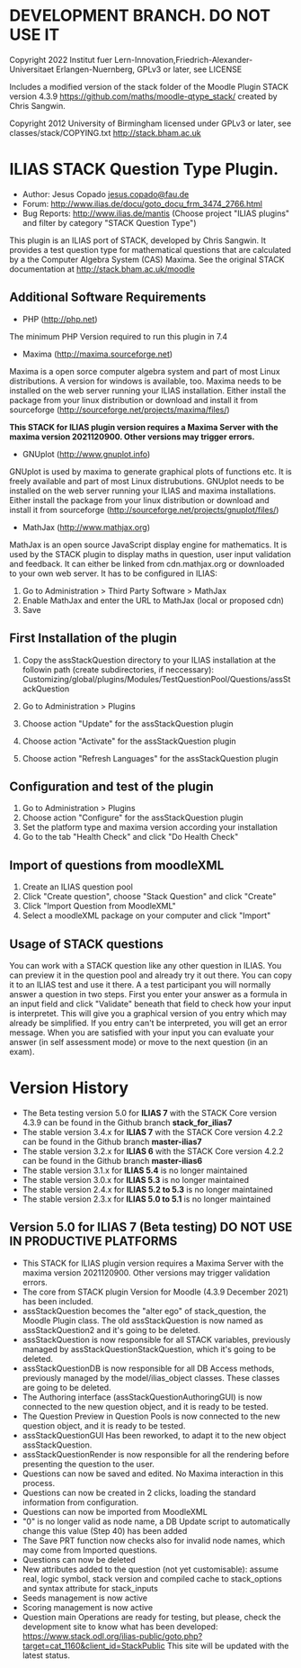 
DEVELOPMENT BRANCH. DO NOT USE IT
================================

Copyright 2022 Institut fuer Lern-Innovation,Friedrich-Alexander-Universitaet Erlangen-Nuernberg, GPLv3 or later, see LICENSE

Includes a modified version of the stack folder of the Moodle Plugin STACK version 4.3.9
https://github.com/maths/moodle-qtype_stack/ created by Chris Sangwin.

Copyright 2012 University of Birmingham
licensed under GPLv3 or later, see classes/stack/COPYING.txt
http://stack.bham.ac.uk

ILIAS STACK Question Type Plugin.
================================

- Author: Jesus Copado <jesus.copado@fau.de>
- Forum: http://www.ilias.de/docu/goto_docu_frm_3474_2766.html
- Bug Reports: http://www.ilias.de/mantis (Choose project "ILIAS plugins" and filter by category "STACK Question Type")

This plugin is an ILIAS port of STACK, developed by Chris Sangwin. It provides a test question type
for mathematical questions that are calculated by a the Computer Algebra System (CAS) Maxima.
See the original STACK documentation at http://stack.bham.ac.uk/moodle

Additional Software Requirements
--------------------------------

* PHP (http://php.net)

The minimum PHP Version required to run this plugin in 7.4

* Maxima (http://maxima.sourceforge.net)

Maxima is a open sorce computer algebra system and part of most Linux distributions.
A version for windows is available, too. Maxima needs to be installed on the web server running
your ILIAS installation.
Either install the package from your linux distribution or download and install it from
sourceforge (http://sourceforge.net/projects/maxima/files/)

**This STACK for ILIAS plugin version requires a Maxima Server with the maxima version 2021120900. Other versions may trigger errors.**


* GNUplot (http://www.gnuplot.info)

GNUplot is used by maxima to generate graphical plots of functions etc. It is freely available
and part of most Linux distrubutions. GNUplot needs to be installed on the web server
running your ILIAS and maxima installations.
Either install the package from your linux distribution or download and install it from
sourceforge (http://sourceforge.net/projects/gnuplot/files/)

* MathJax (http://www.mathjax.org)

MathJax is an open source JavaScript display engine for mathematics. It is used by the STACK plugin
to display maths in question, user input validation and feedback. It can either be linked from
cdn.mathjax.org or downloaded to your own web server. It has to be configured in ILIAS:

1. Go to Administration > Third Party Software > MathJax
2. Enable MathJax and enter the URL to MathJax (local or proposed cdn)
3. Save

First Installation of the plugin
--------------------------------
1. Copy the assStackQuestion directory to your ILIAS installation at the followin path
(create subdirectories, if neccessary):
Customizing/global/plugins/Modules/TestQuestionPool/Questions/assStackQuestion

2. Go to Administration > Plugins
3. Choose action "Update" for the assStackQuestion plugin
4. Choose action "Activate" for the assStackQuestion plugin
5. Choose action "Refresh Languages" for the assStackQuestion plugin

Configuration and test of the plugin
------------------------------------
1. Go to Administration > Plugins
2. Choose action "Configure" for the assStackQuestion plugin
3. Set the platform type and maxima version according your installation
4. Go to the tab "Health Check" and click "Do Health Check"

Import of questions from moodleXML
----------------------------------
1. Create an ILIAS question pool
2. Click "Create question", choose "Stack Question" and click "Create"
3. Click "Import Question from MoodleXML"
4. Select a moodleXML package on your computer and click "Import"

Usage of STACK questions
------------------------
You can work with a STACK question like any other question in ILIAS. You can preview it in the question pool
and already try it out there. You can copy it to an ILIAS test and use it there.  A a test participant you will
normally answer a question in two steps. First you enter your answer as a formula in an input field and click "Validate"
beneath that field to check how your input is interpretet. This will give you a graphical version of you entry which may
already be simplified. If you entry can't be interpreted, you will get an error message. When you are satisfied with your
input you can evaluate your answer (in self assessment mode) or move to the next question (in an exam).

Version History
===============

* The Beta testing version 5.0 for **ILIAS 7** with the STACK Core version 4.3.9 can be found in the Github branch **stack_for_ilias7**
* The stable version 3.4.x for **ILIAS 7** with the STACK Core version 4.2.2 can be found in the Github branch **master-ilias7**
* The stable version 3.2.x for **ILIAS 6** with the STACK Core version 4.2.2 can be found in the Github branch **master-ilias6**
* The stable version 3.1.x for **ILIAS 5.4** is no longer maintained
* The stable version 3.0.x for **ILIAS 5.3** is no longer maintained
* The stable version 2.4.x for **ILIAS 5.2 to 5.3** is no longer maintained
* The stable version 2.3.x for **ILIAS 5.0 to 5.1** is no longer maintained

Version 5.0 for ILIAS 7 (Beta testing) DO NOT USE IN PRODUCTIVE PLATFORMS
----------------------------------------
- This STACK for ILIAS plugin version requires a Maxima Server with the maxima version 2021120900. Other versions may trigger validation errors.
- The core from STACK plugin Version for Moodle (4.3.9 December 2021) has been included.
- assStackQuestion becomes the "alter ego" of stack_question, the Moodle Plugin class. The old assStackQuestion is now named as assStackQuestion2 and it's going to be deleted.
- assStackQuestion is now responsible for all STACK variables, previously managed by assStackQuestionStackQuestion, which it's going to be deleted.
- assStackQuestionDB is now responsible for all DB Access methods, previously managed by the model/ilias_object classes. These classes are going to be deleted.
- The Authoring interface (assStackQuestionAuthoringGUI) is now connected to the new question object, and it is ready to be tested.
- The Question Preview in Question Pools is now connected to the new question object, and it is ready to be tested.
- assStackQuestionGUI Has been reworked, to adapt it to the new object assStackQuestion.
- assStackQuestionRender is now responsible for all the rendering before presenting the question to the user.
- Questions can now be saved and edited. No Maxima interaction in this process.
- Questions can now be created in 2 clicks, loading the standard information from configuration.
- Questions can now be imported from MoodleXML
- "0" is no longer valid as node name, a DB Update script to automatically change this value (Step 40) has been added
- The Save PRT function now checks also for invalid node names, which may come from Imported questions.
- Questions can now be deleted
- New attributes added to the question (not yet customisable): assume real, logic symbol, stack version and compiled cache to stack_options  and syntax attribute for stack_inputs
- Seeds management is now active
- Scoring management is now active
- Question main Operations are ready for testing, but please, check the development site to know what has been developed:
  https://www.stack.odl.org/ilias-public/goto.php?target=cat_1160&client_id=StackPublic
  This site will be updated with the latest status. 